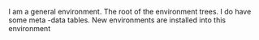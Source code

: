 I am a general environment. The root of the environment trees. I do have some meta -data tables. New environments are installed into this environment 